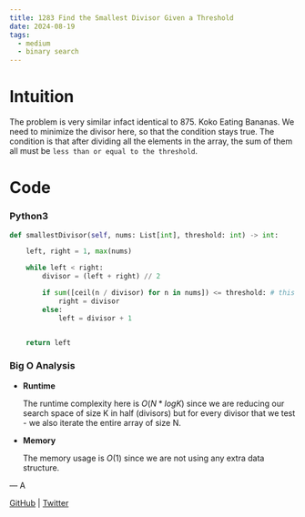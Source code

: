 ```yaml
---
title: 1283 Find the Smallest Divisor Given a Threshold
date: 2024-08-19
tags:
  - medium
  - binary search
---
```


# Intuition

The problem is very similar infact identical to 875. Koko Eating Bananas. We need to minimize the divisor here, so that the condition stays true. The condition is that after dividing all the elements in the array, the sum of them all must be `less than or equal to the threshold`.

# Code

### Python3

```python
def smallestDivisor(self, nums: List[int], threshold: int) -> int:

    left, right = 1, max(nums)

    while left < right:
        divisor = (left + right) // 2

        if sum([ceil(n / divisor) for n in nums]) <= threshold: # this divisor works for us
            right = divisor
        else:
            left = divisor + 1


    return left
```

### Big O Analysis

- **Runtime**

  The runtime complexity here is $O(N * log K)$ since we are reducing our search space of size K in half (divisors) but for every divisor that we test - we also iterate the entire array of size N.

- **Memory**

  The memory usage is $O(1)$ since we are not using any extra data structure.

— A

[GitHub](https://github.com/AtharvaKamble) | [Twitter](https://twitter.com/AtharvaKamble07)
